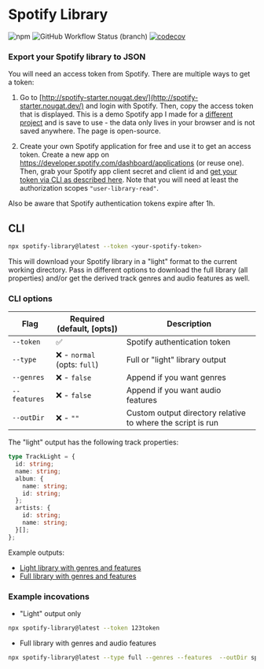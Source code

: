 # Spotify Library

![npm](https://img.shields.io/npm/v/spotify-library) ![GitHub Workflow Status (branch)](https://img.shields.io/github/workflow/status/eegli/spotify-auth-token/ci-unit-tests/main)
[![codecov](https://codecov.io/gh/eegli/spotify-library/branch/main/graph/badge.svg?token=KU0SAWVF89)](https://codecov.io/gh/eegli/spotify-library)

### Export your Spotify library to JSON

You will need an access token from Spotify. There are multiple ways to get a token:

1. Go to [http://spotify-starter.nougat.dev/](http://spotify-starter.nougat.dev/) and login with Spotify. Then, copy the access token that is displayed.
   This is a demo Spotify app I made for a [different project](https://github.com/eegli/spotify-web-api-starter) and is save to use - the data only lives in your browser and is not saved anywhere. The page is open-source.

2. Create your own Spotify application for free and use it to get an access token. Create a new app on https://developer.spotify.com/dashboard/applications (or reuse one). Then, grab your Spotify app client secret and client id and [get your token via CLI as described here](https://github.com/eegli/spotify-auth-token). Note that you will need at least the authorization scopes `"user-library-read"`.

Also be aware that Spotify authentication tokens expire after 1h.

## CLI

```bash
npx spotify-library@latest --token <your-spotify-token>
```

This will download your Spotify library in a "light" format to the current working directory. Pass in different options to download the full library (all properties) and/or get the derived track genres and audio features as well.

### CLI options

| Flag         | Required (default, [opts])   | Description                                                 |
| ------------ | ---------------------------- | ----------------------------------------------------------- |
| `--token`    | ✅                           | Spotify authentication token                                |
| `--type`     | ❌ - `normal` (opts: `full`) | Full or "light" library output                              |
| `--genres`   | ❌ - `false`                 | Append if you want genres                                   |
| `--features` | ❌ - `false`                 | Append if you want audio features                           |
| `--outDir`   | ❌ - `""`                    | Custom output directory relative to where the script is run |

The "light" output has the following track properties:

```ts
type TrackLight = {
  id: string;
  name: string;
  album: {
    name: string;
    id: string;
  };
  artists: {
    id: string;
    name: string;
  }[];
};
```

Example outputs:

- [Light library with genres and features](examples/library-light.json)
- [Full library with genres and features](examples/library-full.json)

### Example incovations

- "Light" output only

```bash
npx spotify-library@latest --token 123token
```

- Full library with genres and audio features

```bash
npx spotify-library@latest --type full --genres --features  --outDir spotify-data --token 123token
```

